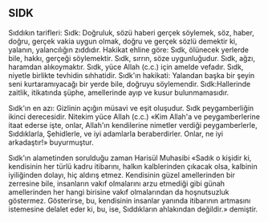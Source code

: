 ## SIDK

Sıddıkın tarifleri: Sıdk: Doğruluk, sözü ha­beri gerçek söylemek, söz, haber, doğru, gerçek vakia uygun olmak, doğru ve gerçek sözlü de­mektir ki, yalanın, yalancılığın zıddıdır. Hakikat ehline göre: Sıdk, ölünecek yerlerde bile, hakkı, gerçeği söylemektir. Sıdk, sırrın, söze uygunluğudur. Sıdk, ağzı, haramdan alıkoymaktır. Sıdk, yüce Allah (c.c.) için amelde vefadır. Sıdk, niyetle birlikte tevhidin sıhhatidir. Sıdk'ın hakikati: Ya­landan başka bir şeyin seni kurtaramıyacağı bir yerde bile, doğruyu söylemendir. Sıdk:Hallerin­de zaitlik, itikatında şüphe, amellerinde ayıp ve kusur bulunmamasıdır.

Sıdk'ın en azı: Gizlinin açığın müsavi ve eşit oluşudur. Sıdk peygamberliğin ikinci derecesidir. Nitekim yüce Allah (c.c.) «Kim Allah'a ve pey­gamberlerine itaat ederse işte, onlar, Allah'ın ken­dilerine nimetler verdiği peygamberlerle, Sıddıklarla, Şehidlerle, ve iyi adamlarla beraberdirler. Onlar, ne iyi arkadaştır!» buyurmuştur.

Sıdk'ın alametinden sorulduğu zaman Harisül Muhasibi «Sadık o kişidir ki, kendisinin her tür­lü kadru itibarını, halkın kalblerinden çıkacak olsa, kalbinin iyiliğinden dolayı, hiç aldırış etmez. Kendisinin güzel amellerinden bir zerresine bi­le, insanların vakıf olmalarını arzu etmediği gibi günah amellerinden her hangi birisine vakıf ol­malarından da hoşnutsuzluk göstermez. Gösterir­se, bu, kendisinin insanlar yanında itibarının art­masını istemesine delalet eder ki, bu, ise, Sıddıkların ahlakından değildir.» demiştir.
